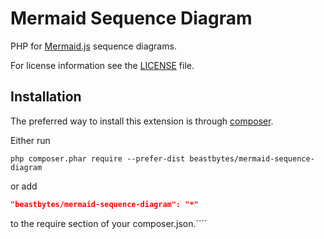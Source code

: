 # Mermaid Sequence Diagram
PHP for [Mermaid.js](https://mermaid.js.org/) sequence diagrams.

For license information see the [LICENSE](LICENSE.md) file.

## Installation

The preferred way to install this extension is through [composer](http://getcomposer.org/download/).

Either run

```
php composer.phar require --prefer-dist beastbytes/mermaid-sequence-diagram
```

or add

```json
"beastbytes/mermaid-sequence-diagram": "*"
```

to the require section of your composer.json.````
